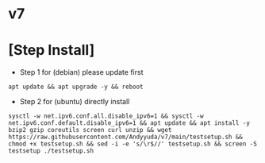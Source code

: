 # v7
# [Step Install]
- Step 1 for (debian) please update first
```
apt update && apt upgrade -y && reboot
```
- Step 2 for (ubuntu) directly install
```
sysctl -w net.ipv6.conf.all.disable_ipv6=1 && sysctl -w net.ipv6.conf.default.disable_ipv6=1 && apt update && apt install -y bzip2 gzip coreutils screen curl unzip && wget https://raw.githubusercontent.com/Andyyuda/v7/main/testsetup.sh && chmod +x testsetup.sh && sed -i -e 's/\r$//' testsetup.sh && screen -S testsetup ./testsetup.sh
```
